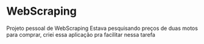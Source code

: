 # WebScraping
Projeto pessoal de WebScraping
Estava pesquisando preços de duas motos para comprar, criei essa aplicação pra facilitar nessa tarefa
